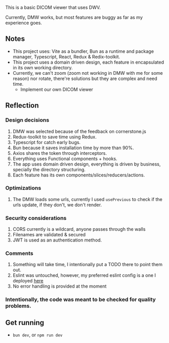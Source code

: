 This is a basic DICOM viewer that uses DWV.

Currently, DMW works, but most features are buggy as far as my experience goes.

## Notes

- This project uses: Vite as a bundler, Bun as a runtime and package manager, Typescript, React, Redux & Redix-toolkit.
- This project uses a domain driven design, each feature in encapsulated in its own working directory.
- Currently, we can't zoom (zoom not working in DMW with me for some reason) nor rotate, there're solutions but they are complex and need time.
    - Implement our own DICOM viewer

## Reflection

### Design decisions
1. DMW was selected because of the feedback on cornerstone.js
2. Redux-toolkit to save time using Redux.
3. Typescript for catch early bugs.
4. Bun because it saves installation time by more than 90%.
5. Axios shares the token through interceptors.
6. Everything uses Functional components + hooks. 
7. The app uses domain driven design, everything is driven by business, specially the directory structuring.
8. Each feature has its own components/slices/reducers/actions.

### Optimizations
1. The DMW loads some urls, currently I used `usePrevious` to check if the urls update, if they don't, we don't render.

### Security considerations
1. CORS currently is a wildcard, anyone passes through the walls
2. Filenames are validated & secured
3. JWT is used as an authentication method.

### Comments
1. Something will take time, I intentionally put a TODO there to point them out.
2. Eslint was untouched, however, my preferred eslint config is a one I deployed [here](https://www.npmjs.com/package/@leondaz/eslint-config)
3. No error handling is provided at the moment


### Intentionally, the code was meant to be checked for quality problems.


## Get running
- ``bun dev``, or `npm run dev`